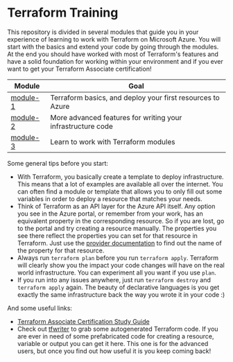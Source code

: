 # Terraform Training

This repository is divided in several modules that guide you in your experience of learning to work with Terraform on Microsoft Azure. You will start with the basics and extend your code by going through the modules. At the end you should have worked with most of Terraform's features and have a solid foundation for working within your environment and if you ever want to get your Terraform Associate certification!

| Module   | Goal                                                                     |
|----------|--------------------------------------------------------------------------|
| [module-1](module-1/) | Terraform basics, and deploy your first resources to Azure  |
| [module-2](module-2/) | More advanced features for writing your infrastructure code |
| [module-3](module-3/) | Learn to work with Terraform modules                        |

Some general tips before you start:

- With Terraform, you basically create a template to deploy infrastructure. This means that a lot of examples are available all over the internet. You can often find a module or template that allows you to only fill out some variables in order to deploy a resource that matches your needs.
- Think of Terraform as an API layer for the Azure API itself. Any option you see in the Azure portal, or remember from your work, has an equivalent property in the corresponding resource. So if you are lost, go to the portal and try creating a resource manually. The properties you see there reflect the properties you can set for that resource in Terraform. Just use the [provider documentation](https://registry.terraform.io/providers/hashicorp/azurerm/latest/docs) to find out the name of the property for that resource.
- Always run `terraform plan` before you run `terraform apply`. Terraform will clearly show you the impact your code changes will have on the real world infrastructure. You can experiment all you want if you use `plan`.
- If you run into any issues anywhere, just run `terraform destroy` and `terraform apply` again. The beauty of declarative languages is you get exactly the same infrastructure back the way you wrote it in your code :)

And some useful links:

- [Terraform Associate Certification Study Guide](https://learn.hashicorp.com/tutorials/terraform/associate-study?in=terraform/certification)
- Check out [tfwriter](https://www.tfwriter.com/azurerm/azurerm.html) to grab some autogenerated Terraform code. If you are ever in need of some prefabricated code for creating a resource, variable or output you can get it here. This one is for the advanced users, but once you find out how useful it is you keep coming back!
